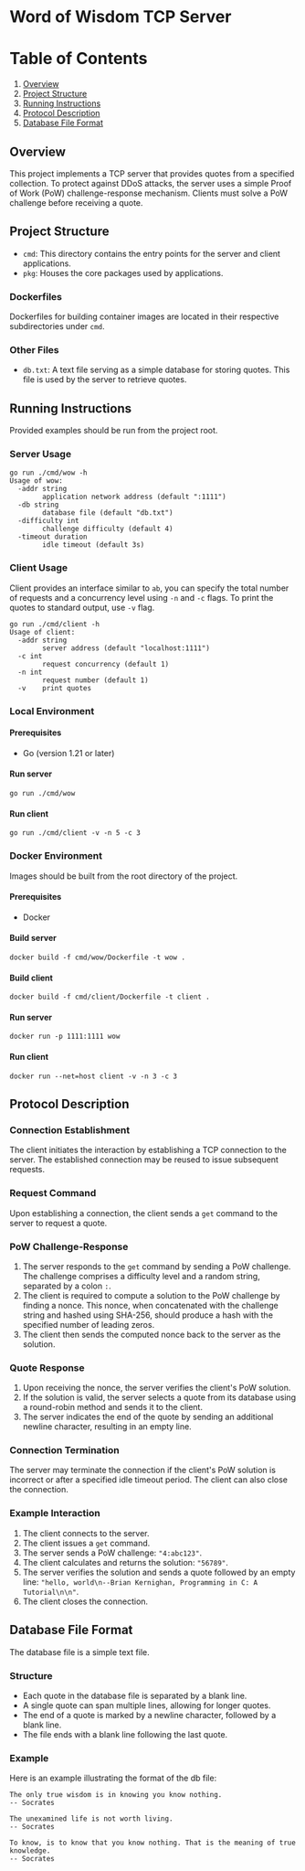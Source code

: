 # Word of Wisdom TCP Server

# Table of Contents

1. [Overview](#overview)
2. [Project Structure](#project-structure)
3. [Running Instructions](#running-instructions)
4. [Protocol Description](#protocol-description)
5. [Database File Format](#database-file-format)

## Overview
This project implements a TCP server that provides quotes from a specified collection.
To protect against DDoS attacks, the server uses a simple Proof of Work (PoW) challenge-response mechanism.
Clients must solve a PoW challenge before receiving a quote.

## Project Structure

- `cmd`: This directory contains the entry points for the server and client applications.
- `pkg`: Houses the core packages used by applications.

### Dockerfiles
Dockerfiles for building container images are located in their respective subdirectories under `cmd`.

### Other Files

- `db.txt`: A text file serving as a simple database for storing quotes. This file is used by the server to retrieve quotes.

## Running Instructions
Provided examples should be run from the project root.

### Server Usage
```shell
go run ./cmd/wow -h
Usage of wow:
  -addr string
    	application network address (default ":1111")
  -db string
    	database file (default "db.txt")
  -difficulty int
    	challenge difficulty (default 4)
  -timeout duration
    	idle timeout (default 3s)
```

### Client Usage
Client provides an interface similar to `ab`, you can specify the total number of requests and a concurrency level using `-n` and `-c` flags.
To print the quotes to standard output, use `-v` flag.

```shell
go run ./cmd/client -h
Usage of client:
  -addr string
    	server address (default "localhost:1111")
  -c int
    	request concurrency (default 1)
  -n int
    	request number (default 1)
  -v	print quotes
```

### Local Environment

#### Prerequisites
- Go (version 1.21 or later)

#### Run server
```shell
go run ./cmd/wow
```

#### Run client
```shell
go run ./cmd/client -v -n 5 -c 3
```

### Docker Environment
Images should be built from the root directory of the project.

#### Prerequisites
- Docker

#### Build server
```shell
docker build -f cmd/wow/Dockerfile -t wow .
```

#### Build client
```shell
docker build -f cmd/client/Dockerfile -t client .
```

#### Run server
```shell
docker run -p 1111:1111 wow
```

#### Run client
```shell
docker run --net=host client -v -n 3 -c 3
```

## Protocol Description

### Connection Establishment

The client initiates the interaction by establishing a TCP connection to the server. The established connection may be reused to issue subsequent requests.

### Request Command

Upon establishing a connection, the client sends a `get` command to the server to request a quote.

### PoW Challenge-Response

1. The server responds to the `get` command by sending a PoW challenge. The challenge comprises a difficulty level and a random string, separated by a colon `:`.
2. The client is required to compute a solution to the PoW challenge by finding a nonce. This nonce, when concatenated with the challenge string and hashed using SHA-256, should produce a hash with the specified number of leading zeros.
3. The client then sends the computed nonce back to the server as the solution.

### Quote Response

1. Upon receiving the nonce, the server verifies the client's PoW solution.
2. If the solution is valid, the server selects a quote from its database using a round-robin method and sends it to the client.
3. The server indicates the end of the quote by sending an additional newline character, resulting in an empty line.

### Connection Termination

The server may terminate the connection if the client's PoW solution is incorrect or after a specified idle timeout period. The client can also close the connection.

### Example Interaction

1. The client connects to the server.
2. The client issues a `get` command.
3. The server sends a PoW challenge: `"4:abc123"`.
4. The client calculates and returns the solution: `"56789"`.
5. The server verifies the solution and sends a quote followed by an empty line: `"hello, world\n--Brian Kernighan, Programming in C: A Tutorial\n\n"`.
6. The client closes the connection.

## Database File Format

The database file is a simple text file.

### Structure

- Each quote in the database file is separated by a blank line.
- A single quote can span multiple lines, allowing for longer quotes.
- The end of a quote is marked by a newline character, followed by a blank line.
- The file ends with a blank line following the last quote.

### Example

Here is an example illustrating the format of the db file:

```
The only true wisdom is in knowing you know nothing.
-- Socrates

The unexamined life is not worth living.
-- Socrates

To know, is to know that you know nothing. That is the meaning of true knowledge.
-- Socrates

```
